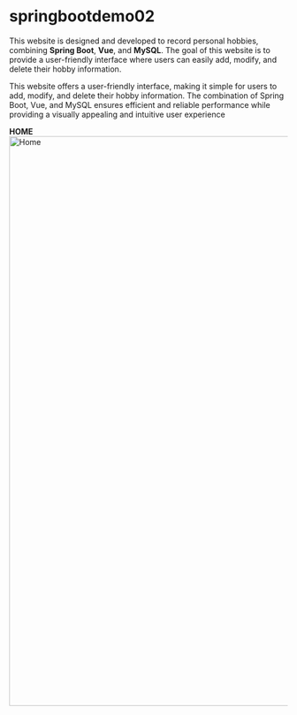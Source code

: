 # springbootdemo02


This website is designed and developed to record personal hobbies, combining **Spring Boot**, **Vue**, and **MySQL**. The goal of this website is to provide a user-friendly interface where users can easily add, modify, and delete their hobby information.


This website offers a user-friendly interface, making it simple for users to add, modify, and delete their hobby information. The combination of Spring Boot, Vue, and MySQL ensures efficient and reliable performance while providing a visually appealing and intuitive user experience


**HOME**
<img width="1030" alt="Home" src="https://github.com/lizwxy0501/Favor_Items/assets/30525706/e51e65f2-ff0f-4ea6-90a0-1e6ce31bfe41">

